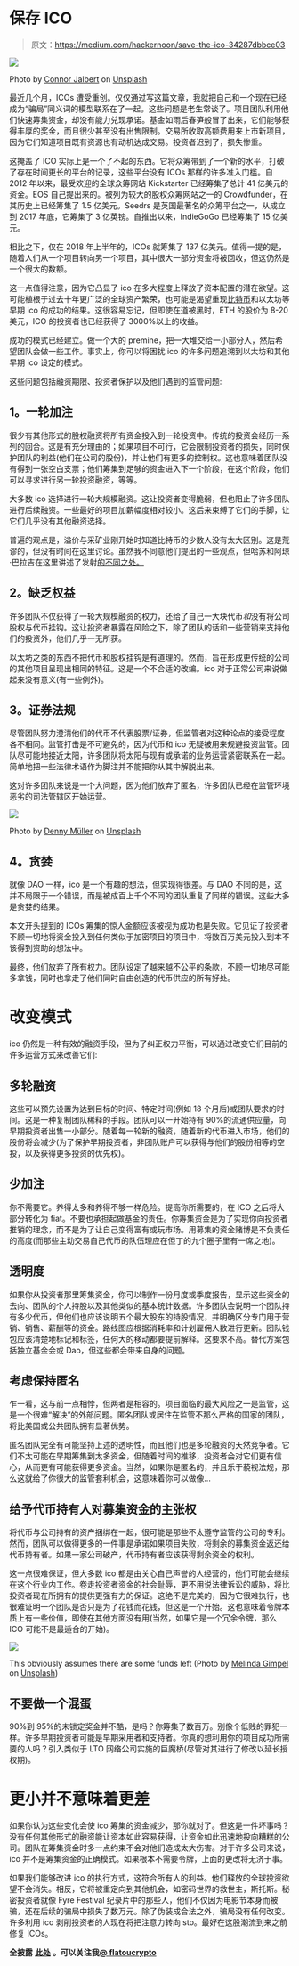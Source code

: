 # 保存 ICO

> 原文：<https://medium.com/hackernoon/save-the-ico-34287dbbce03>

![](img/3b2aec9267126d6019aa25b91674f038.png)

Photo by [Connor Jalbert](https://unsplash.com/@connor_jalbert?utm_source=medium&utm_medium=referral) on [Unsplash](https://unsplash.com?utm_source=medium&utm_medium=referral)

最近几个月，ICOs 遭受重创。仅仅通过写这篇文章，我就把自己和一个现在已经成为“骗局”同义词的模型联系在了一起。这些问题是老生常谈了。项目团队利用他们快速筹集资金，却没有能力兑现承诺。基金如雨后春笋般冒了出来，它们能够获得丰厚的奖金，而且很少甚至没有出售限制。交易所收取高额费用来上市新项目，因为它们知道项目既有资源也有动机达成交易。投资者迟到了，损失惨重。

这掩盖了 ICO 实际上是一个了不起的东西。它将众筹带到了一个新的水平，打破了存在时间更长的平台的记录，这些平台没有 ICOs 那样的许多准入门槛。自 2012 年以来，最受欢迎的全球众筹网站 Kickstarter 已经筹集了总计 41 亿美元的资金。EOS 自己提出来的。被列为较大的股权众筹网站之一的 Crowdfunder，在其历史上已经筹集了 1.5 亿美元。Seedrs 是英国最著名的众筹平台之一，从成立到 2017 年底，它筹集了 3 亿英镑。自推出以来，IndieGoGo 已经筹集了 15 亿美元。

相比之下，仅在 2018 年上半年的，ICOs 就筹集了 137 亿美元。值得一提的是，随着人们从一个项目转向另一个项目，其中很大一部分资金将被回收，但这仍然是一个很大的数额。

这一点值得注意，因为它凸显了 ico 在多大程度上释放了资本配置的潜在欲望。这可能植根于过去十年更广泛的全球资产繁荣，也可能是渴望重现[比特币](https://hackernoon.com/tagged/bitcoin)和以太坊等早期 ico 的成功的结果。这很容易忘记，但即使在道被黑时，ETH 的股价为 8-20 美元，ICO 的投资者也已经获得了 3000%以上的收益。

成功的模式已经建立。做一个大的 premine，把一大堆交给一小部分人，然后希望团队会做一些工作。事实上，你可以将困扰 ico 的许多问题追溯到以太坊和其他早期 ico 设定的模式。

这些问题包括融资期限、投资者保护以及他们遇到的监管问题:

## **1。一轮加注**

很少有其他形式的股权融资将所有资金投入到一轮投资中。传统的投资会经历一系列的回合。这是有充分理由的；如果项目不可行，它会限制投资者的损失，同时保护团队的利益(他们在公司的股份)，并让他们有更多的控制权。这也意味着团队没有得到一张空白支票；他们筹集到足够的资金进入下一个阶段，在这个阶段，他们可以寻求进行另一轮投资融资，等等。

大多数 ico 选择进行一轮大规模融资。这让投资者变得脆弱，但也阻止了许多团队进行后续融资。一些最好的项目加薪幅度相对较小。这后来束缚了它们的手脚，让它们几乎没有其他融资选择。

普遍的观点是，溢价与采矿业刚开始时知道比特币的少数人没有太大区别。这是荒谬的，但没有时间在这里讨论。虽然我不同意他们提出的一些观点，但哈苏和阿琼·巴拉吉在这里讲述了发射[的不同之处。](/@arjunblj/grin-and-the-mythical-fair-launch-395ca87a5e73)

## **2。缺乏权益**

许多团队不仅获得了一轮大规模融资的权力，还给了自己一大块代币*和*没有将公司股权与代币挂钩。这让投资者暴露在风险之下，除了团队的话和一些营销来支持他们的投资外，他们几乎一无所获。

以太坊之类的东西不把代币和股权挂钩是有道理的。然而，旨在形成更传统的公司的其他项目呈现出相同的特征。这是一个不合适的改编。ico 对于正常公司来说做起来没有意义(有一些例外)。

## **3。证券法规**

尽管团队努力澄清他们的代币不代表股票/证券，但监管者对这种论点的接受程度各不相同。监管打击是不可避免的，因为代币和 ico 无疑被用来规避投资监管。团队尽可能地接近太阳，许多团队将太阳与现有或承诺的业务运营紧密联系在一起。简单地把一些法律术语作为脚注并不能把你从其中解脱出来。

这对许多团队来说是一个大问题，因为他们放弃了匿名，许多团队已经在监管环境恶劣的司法管辖区开始运营。

![](img/e7399e0094f45fd75c6dd1f00ba5aaf4.png)

Photo by [Denny Müller](https://unsplash.com/@redaquamedia?utm_source=medium&utm_medium=referral) on [Unsplash](https://unsplash.com?utm_source=medium&utm_medium=referral)

## **4。贪婪**

就像 DAO 一样，ico 是一个有趣的想法，但实现得很差。与 DAO 不同的是，这并不局限于一个错误，而是被成百上千个不同的团队重复了同样的错误。这些大多是贪婪的结果。

本文开头提到的 ICOs 筹集的惊人金额应该被视为成功也是失败。它见证了投资者不顾一切地将资金投入到任何类似于加密项目的项目中，将数百万美元投入到本不该得到资助的想法中。

最终，他们放弃了所有权力。团队设定了越来越不公平的条款，不顾一切地尽可能多拿钱，同时也拿走了他们同时自由创造的代币供应的所有好处。

# 改变模式

ico 仍然是一种有效的融资手段，但为了纠正权力平衡，可以通过改变它们目前的许多运营方式来改善它们:

## 多轮融资

这些可以预先设置为达到目标的时间、特定时间(例如 18 个月后)或团队要求的时间。这是一种复制团队稀释的手段。团队可以一开始持有 90%的流通供应量，向早期投资者出售一小部分。随着每一轮新的融资，随着新的代币进入市场，他们的股份将会减少(为了保护早期投资者，非团队账户可以获得与他们的股份相等的空投，以及获得更多投资的优先权)。

## 少加注

你不需要它。养得太多和养得不够一样危险。提高你所需要的，在 ICO 之后将大部分转化为 fiat。不要也承担起做基金的责任。你筹集资金是为了实现你向投资者推销的理念，而不是为了让自己变得富有或玩市场。用募集的资金赌博是不负责任的高度(而那些主动交易自己代币的队伍理应在但丁的九个圈子里有一席之地)。

## 透明度

如果你从投资者那里筹集资金，你可以制作一份月度或季度报告，显示这些资金的去向、团队的个人持股以及其他类似的基本统计数据。许多团队会说明一个团队持有多少代币，但他们也应该说明五个最大股东的持股情况，并明确区分专门用于营销、销售、薪酬等的资金。路线图应根据消耗率和计划雇佣人数进行更新。团队钱包应该清楚地标记和标签，任何大的移动都要提前解释。这要求不高。替代方案包括独立基金会或 Dao，但这些都会带来自身的问题。

## 考虑保持匿名

乍一看，这与前一点相悖，但两者是相容的。项目面临的最大风险之一是监管，这是一个很难“解决”的外部问题。匿名团队或居住在监管不那么严格的国家的团队，将比美国或公共团队拥有显著优势。

匿名团队完全有可能坚持上述的透明性，而且他们也是多轮融资的天然竞争者。它们不太可能在早期筹集到太多资金，但随着时间的推移，投资者会对它们更有信心，从而更有可能获得更多资金。当然，如果你是匿名的，并且乐于藐视法规，那么这就给了你很大的监管套利机会，这意味着你可以做像…

## 给予代币持有人对募集资金的主张权

将代币与公司持有的资产捆绑在一起，很可能是那些不太遵守监管的公司的专利。然而，团队可以做得更多的一件事是承诺如果项目失败，将剩余的募集资金返还给代币持有者。如果一家公司破产，代币持有者应该获得剩余资金的权利。

这一点很难保证，但大多数 ico 都是由关心自己声誉的人经营的，他们可能会继续在这个行业内工作。卷走投资者资金的社会耻辱，更不用说法律诉讼的威胁，将比投资者现在所拥有的提供更强有力的保证。这绝不是完美的，因为它很难执行，也很难证明一个团队是否只是为了花钱而花钱，但这是一个开始。这也意味着令牌本质上有一些价值，即使在其他方面没有用(当然，如果它是一个冗余令牌，那么 ICO 可能不是最适合的开始)。

![](img/6ad6f1a94a7626468f5b38daa854b64f.png)

This obviously assumes there are some funds left (Photo by [Melinda Gimpel](https://unsplash.com/@melindagimpel?utm_source=medium&utm_medium=referral) on [Unsplash](https://unsplash.com?utm_source=medium&utm_medium=referral))

## 不要做一个混蛋

90%到 95%的未锁定奖金并不酷，是吗？你筹集了数百万。别像个低贱的罪犯一样。许多早期投资者可能是早期采用者和支持者。你真的想利用你的项目成功所需要的人吗？引入类似于 LTO 网络公司实施的巨魔桥(尽管对其进行了修改以延长授权期)。

# 更小并不意味着更差

如果你认为这些变化会使 ico 筹集的资金减少，那你就对了。但这是一件坏事吗？没有任何其他形式的融资能让资本如此容易获得，让资金如此迅速地投向糟糕的公司。团队在筹集资金时多一点约束不会对他们造成太大伤害。对于许多公司来说，ico 并不是筹集资金的正确模式。如果根本不需要令牌，上面的更改将无济于事。

如果我们能够改进 ico 的执行方式，这符合所有人的利益。他们释放的全球投资欲望不会消失。相反，它将被重定向到其他机会，如密码世界的救世主，斯托斯。秘密投资者就像 Fyre Festival 纪录片中的那些人，他们不仅因为电影节本身而被骗，还在后续的骗局中损失了数万元。除了伪装成合法之外，骗局没有任何改变。许多利用 ico 剥削投资者的人现在将把注意力转向 sto。最好在这股潮流到来之前修复 ICOs。

**全披露** [**此处**](https://flatoutcrypto.com/about/) **。可以关注我**[**@ flatoucrypto**](https://twitter.com/flatoutcrypto)